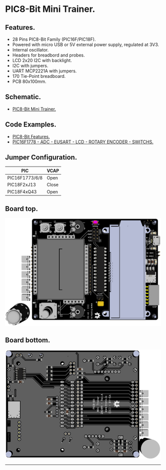 # PIC8-Bit Mini Trainer.

## Features.

- 28 Pins PIC8-Bit Family (PIC16F/PIC18F).
- Powered with micro USB or 5V external power supply, regulated at 3V3.
- Internal oscillator.
- Headers for breadbord and probes.
- LCD 2x20 I2C with backlight.
- I2C with jumpers.
- UART MCP2221A with jumpers.
- 170 Tie-Point breadboard.
- PCB 80x100mm.

## Schematic.

- [PIC8-Bit Mini Trainer.](./pic8bit-mini.pdf)

## Code Examples.

- [PIC8-Bit Features.](https://github.com/tronixio/trainer-boards/tree/main/boards/features#pic-8-bit)
- [PIC16F1778 - ADC - EUSART - LCD - ROTARY ENCODER - SWITCHS.](./pic16f1778-mini.md)

## Jumper Configuration.

|PIC           |VCAP |
|--------------|-----|
|PIC16F1773/6/8|Open |
|PIC18F2xJ13   |Close|
|PIC18F4xQ43   |Open |

## Board top.

![PIC8-Bit Mini Top](./pics/pic8bit-mini-top.png)

## Board bottom.

![PIC8-Bit Mini Bottom](./pics/pic8bit-mini-bottom.png)

---